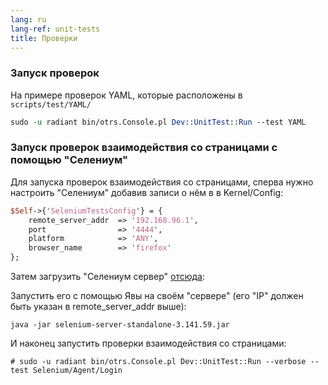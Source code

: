 ```yaml
---
lang: ru
lang-ref: unit-tests
title: Проверки
---
```


### Запуск проверок

На примере проверок YAML, которые расположены в `scripts/test/YAML/`

```perl
sudo -u radiant bin/otrs.Console.pl Dev::UnitTest::Run --test YAML
```

### Запуск проверок взаимодействия со страницами с помощью "Селениум"

Для запуска проверок взаимодействия со страницами, сперва нужно настроить
"Селениум" добавив записи о нём в в Kernel/Config:

```perl
$Self->{'SeleniumTestsConfig'} = {
    remote_server_addr  => '192.168.96.1',
    port                => '4444',
    platform            => 'ANY',
    browser_name        => 'firefox'
};
```

Затем загрузить "Селениум сервер" [отсюда](https://www.selenium.dev/downloads/):

Запустить его с помощью Явы на своём "сервере" (его "IP" должен быть указан
в remote_server_addr выше):

```
java -jar selenium-server-standalone-3.141.59.jar
```

И наконец запустить проверки взаимодействия со страницами:

```
# sudo -u radiant bin/otrs.Console.pl Dev::UnitTest::Run --verbose --test Selenium/Agent/Login
```
